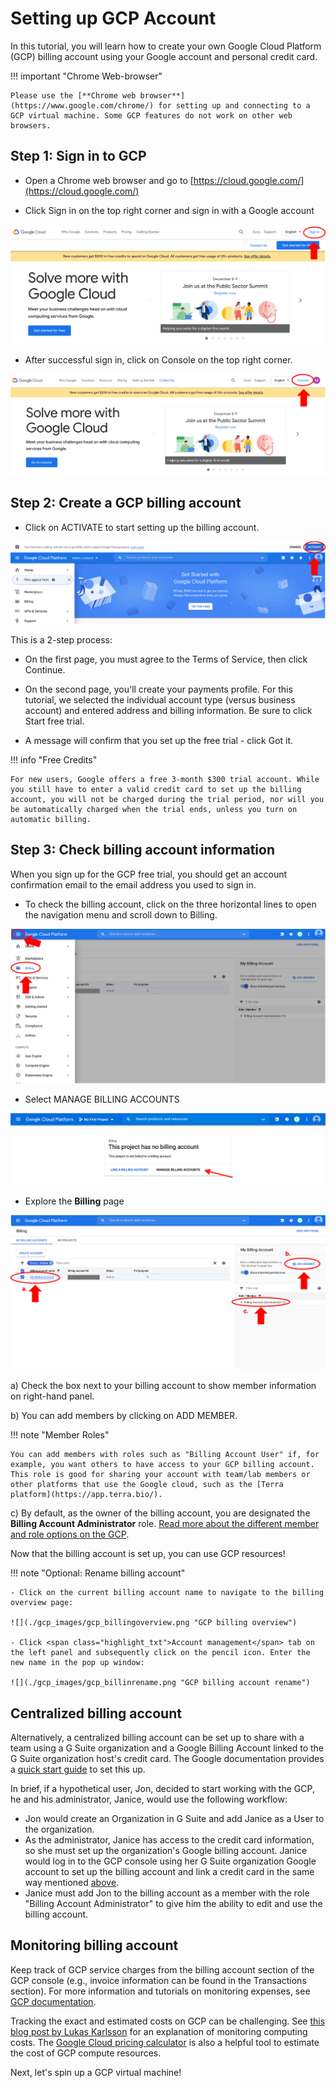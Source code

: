 # Setting up GCP Account

In this tutorial, you will learn how to create your own Google Cloud Platform (GCP) billing account using your Google account and personal credit card.

!!! important "Chrome Web-browser"

    Please use the [**Chrome web browser**](https://www.google.com/chrome/) for setting up and connecting to a GCP virtual machine. Some GCP features do not work on other web browsers.

## Step 1: Sign in to GCP

- Open a Chrome web browser and go to [https://cloud.google.com/](https://cloud.google.com/)

- Click <span class="highlight_txt">Sign in</span> on the top right corner and sign in with a Google account

![](./gcp_images/gcp_login.png "GCP sign in button")

- After successful sign in, click on <span class="highlight_txt">Console</span> on the top right corner.

![](./gcp_images/gcp_console.png "GCP console button")

## Step 2: Create a GCP billing account <a name="create-billing"></a>

- Click on <span class="highlight_txt">ACTIVATE</span> to start setting up the billing account.

![](./gcp_images/gcp_activatefreetrial.png "GCP activate free trial button")

This is a 2-step process:

- On the first page, you must agree to the Terms of Service, then click <span class="highlight_txt">Continue</span>.

- On the second page, you'll create your payments profile. For this tutorial, we selected the individual account type (versus business account) and entered address and billing information. Be sure to click <span class="highlight_txt">Start free trial</span>.

- A message will confirm that you set up the free trial - click <span class="highlight_txt">Got it</span>.

!!! info "Free Credits"

    For new users, Google offers a free 3-month $300 trial account. While you still have to enter a valid credit card to set up the billing account, you will not be charged during the trial period, nor will you be automatically charged when the trial ends, unless you turn on automatic billing.

## Step 3: Check billing account information

When you sign up for the GCP free trial, you should get an account confirmation email to the email address you used to sign in.

- To check the billing account, click on the three horizontal lines to open the navigation menu and scroll down to <span class="highlight_txt">Billing</span>.

![](./gcp_images/gcp_billingtab.png "GCP billing tab")

- Select <span class="highlight_txt">MANAGE BILLING ACCOUNTS</span>

![](./gcp_images/gcp_billingsetup.png "GCP billing setup")

- Explore the **Billing** page

![](./gcp_images/gcp_billingaccountmember.png "GCP billing account information")

a) Check the box next to your billing account to show member information on right-hand panel.

b) You can add members by clicking on <span class="highlight_txt">ADD MEMBER</span>.

!!! note "Member Roles"

    You can add members with roles such as "Billing Account User" if, for example, you want others to have access to your GCP billing account. This role is good for sharing your account with team/lab members or other platforms that use the Google cloud, such as the [Terra platform](https://app.terra.bio/).

c) By default, as the owner of the billing account, you are designated the **Billing Account Administrator** role. [Read more about the different member and role options on the GCP](https://cloud.google.com/billing/docs/how-to/billing-access).

Now that the billing account is set up, you can use GCP resources!

!!! note "Optional: Rename billing account"

    - Click on the current billing account name to navigate to the billing overview page:

    ![](./gcp_images/gcp_billingoverview.png "GCP billing overview")

    - Click <span class="highlight_txt">Account management</span> tab on the left panel and subsequently click on the pencil icon. Enter the new name in the pop up window:

    ![](./gcp_images/gcp_billinrename.png "GCP billing account rename")

## Centralized billing account

Alternatively, a centralized billing account can be set up to share with a team using a G Suite organization and a Google Billing Account linked to the G Suite organization host's credit card. The Google documentation provides a [quick start guide](https://cloud.google.com/resource-manager/docs/quickstart-organizations) to set this up.

In brief, if a hypothetical user, Jon, decided to start working with the GCP, he and his administrator, Janice, would use the following workflow:

- Jon would create an Organization in G Suite and add Janice as a User to the organization.
- As the administrator, Janice has access to the credit card information, so she must set up the organization's Google billing account. Janice would log in to the GCP console using her G Suite organization Google account to set up the billing account and link a credit card in the same way mentioned [above](#create-billing).
- Janice must add Jon to the billing account as a member with the role "Billing Account Administrator" to give him the ability to edit and use the billing account.

## Monitoring billing account

Keep track of GCP service charges from the billing account section of the GCP console (e.g., invoice information can be found in the <span class="highlight_txt">Transactions</span> section). For more information and tutorials on monitoring expenses, see [GCP documentation](https://cloud.google.com/billing/docs).

Tracking the exact and estimated costs on GCP can be challenging. See [this blog post by Lukas Karlsson](https://medium.com/@lukwam/reconcile-your-monthly-gcp-invoice-with-bigquery-billing-export-b36ae0c961e) for an explanation of monitoring computing costs. The [Google Cloud pricing calculator](https://cloud.google.com/products/calculator/#id=) is also a helpful tool to estimate the cost of GCP compute resources.

Next, let's spin up a GCP virtual machine!
